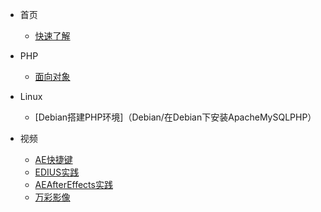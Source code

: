 * 首页
  * [快速了解](/)

* PHP
  * [面向对象](PHP/PHP面向对象)

* Linux
  * [Debian搭建PHP环境]（Debian/在Debian下安装ApacheMySQLPHP）

* 视频
  * [AE快捷键](Video/AE快捷键)
  * [EDIUS实践](Video/EDIUS实践)
  * [AEAfterEffects实践](Video/AEAfterEffects实践)
  * [万彩影像](Video/万彩影像大师送特别版会员)

